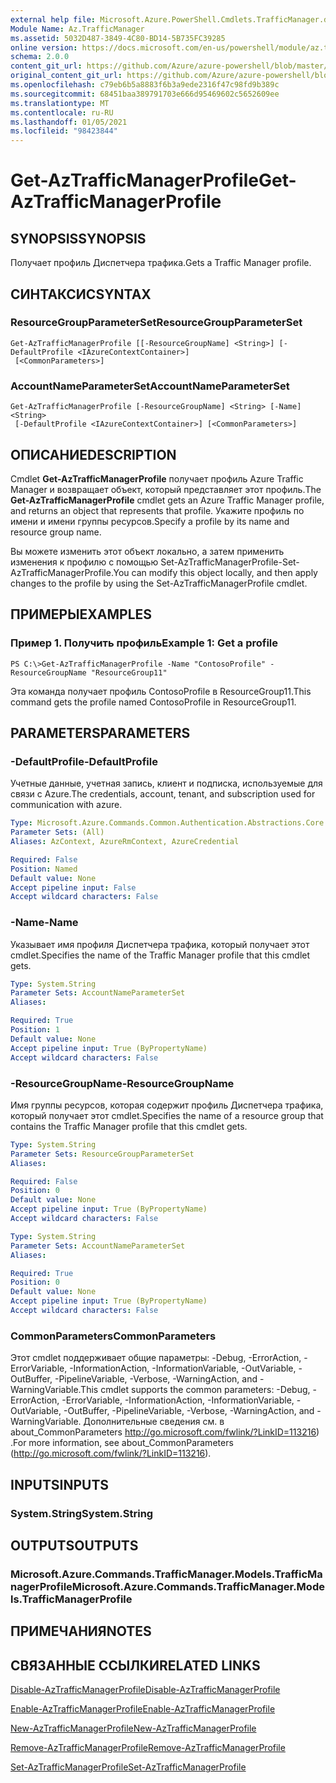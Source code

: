 ```yaml
---
external help file: Microsoft.Azure.PowerShell.Cmdlets.TrafficManager.dll-Help.xml
Module Name: Az.TrafficManager
ms.assetid: 5032D487-3849-4C80-BD14-5B735FC39285
online version: https://docs.microsoft.com/en-us/powershell/module/az.trafficmanager/get-aztrafficmanagerprofile
schema: 2.0.0
content_git_url: https://github.com/Azure/azure-powershell/blob/master/src/TrafficManager/TrafficManager/help/Get-AzTrafficManagerProfile.md
original_content_git_url: https://github.com/Azure/azure-powershell/blob/master/src/TrafficManager/TrafficManager/help/Get-AzTrafficManagerProfile.md
ms.openlocfilehash: c79eb6b5a8883f6b3a9ede2316f47c98fd9b389c
ms.sourcegitcommit: 68451baa389791703e666d95469602c5652609ee
ms.translationtype: MT
ms.contentlocale: ru-RU
ms.lasthandoff: 01/05/2021
ms.locfileid: "98423844"
---
```

# <span data-ttu-id="fd98a-101">Get-AzTrafficManagerProfile</span><span class="sxs-lookup"><span data-stu-id="fd98a-101">Get-AzTrafficManagerProfile</span></span>

## <span data-ttu-id="fd98a-102">SYNOPSIS</span><span class="sxs-lookup"><span data-stu-id="fd98a-102">SYNOPSIS</span></span>
<span data-ttu-id="fd98a-103">Получает профиль Диспетчера трафика.</span><span class="sxs-lookup"><span data-stu-id="fd98a-103">Gets a Traffic Manager profile.</span></span>

## <span data-ttu-id="fd98a-104">СИНТАКСИС</span><span class="sxs-lookup"><span data-stu-id="fd98a-104">SYNTAX</span></span>

### <span data-ttu-id="fd98a-105">ResourceGroupParameterSet</span><span class="sxs-lookup"><span data-stu-id="fd98a-105">ResourceGroupParameterSet</span></span>
```
Get-AzTrafficManagerProfile [[-ResourceGroupName] <String>] [-DefaultProfile <IAzureContextContainer>]
 [<CommonParameters>]
```

### <span data-ttu-id="fd98a-106">AccountNameParameterSet</span><span class="sxs-lookup"><span data-stu-id="fd98a-106">AccountNameParameterSet</span></span>
```
Get-AzTrafficManagerProfile [-ResourceGroupName] <String> [-Name] <String>
 [-DefaultProfile <IAzureContextContainer>] [<CommonParameters>]
```

## <span data-ttu-id="fd98a-107">ОПИСАНИЕ</span><span class="sxs-lookup"><span data-stu-id="fd98a-107">DESCRIPTION</span></span>
<span data-ttu-id="fd98a-108">Cmdlet **Get-AzTrafficManagerProfile** получает профиль Azure Traffic Manager и возвращает объект, который представляет этот профиль.</span><span class="sxs-lookup"><span data-stu-id="fd98a-108">The **Get-AzTrafficManagerProfile** cmdlet gets an Azure Traffic Manager profile, and returns an object that represents that profile.</span></span>
<span data-ttu-id="fd98a-109">Укажите профиль по имени и имени группы ресурсов.</span><span class="sxs-lookup"><span data-stu-id="fd98a-109">Specify a profile by its name and resource group name.</span></span>

<span data-ttu-id="fd98a-110">Вы можете изменить этот объект локально, а затем применить изменения к профилю с помощью Set-AzTrafficManagerProfile-Set-AzTrafficManagerProfile.</span><span class="sxs-lookup"><span data-stu-id="fd98a-110">You can modify this object locally, and then apply changes to the profile by using the Set-AzTrafficManagerProfile cmdlet.</span></span>

## <span data-ttu-id="fd98a-111">ПРИМЕРЫ</span><span class="sxs-lookup"><span data-stu-id="fd98a-111">EXAMPLES</span></span>

### <span data-ttu-id="fd98a-112">Пример 1. Получить профиль</span><span class="sxs-lookup"><span data-stu-id="fd98a-112">Example 1: Get a profile</span></span>
```
PS C:\>Get-AzTrafficManagerProfile -Name "ContosoProfile" -ResourceGroupName "ResourceGroup11"
```

<span data-ttu-id="fd98a-113">Эта команда получает профиль ContosoProfile в ResourceGroup11.</span><span class="sxs-lookup"><span data-stu-id="fd98a-113">This command gets the profile named ContosoProfile in ResourceGroup11.</span></span>

## <span data-ttu-id="fd98a-114">PARAMETERS</span><span class="sxs-lookup"><span data-stu-id="fd98a-114">PARAMETERS</span></span>

### <span data-ttu-id="fd98a-115">-DefaultProfile</span><span class="sxs-lookup"><span data-stu-id="fd98a-115">-DefaultProfile</span></span>
<span data-ttu-id="fd98a-116">Учетные данные, учетная запись, клиент и подписка, используемые для связи с Azure.</span><span class="sxs-lookup"><span data-stu-id="fd98a-116">The credentials, account, tenant, and subscription used for communication with azure.</span></span>

```yaml
Type: Microsoft.Azure.Commands.Common.Authentication.Abstractions.Core.IAzureContextContainer
Parameter Sets: (All)
Aliases: AzContext, AzureRmContext, AzureCredential

Required: False
Position: Named
Default value: None
Accept pipeline input: False
Accept wildcard characters: False
```

### <span data-ttu-id="fd98a-117">-Name</span><span class="sxs-lookup"><span data-stu-id="fd98a-117">-Name</span></span>
<span data-ttu-id="fd98a-118">Указывает имя профиля Диспетчера трафика, который получает этот cmdlet.</span><span class="sxs-lookup"><span data-stu-id="fd98a-118">Specifies the name of the Traffic Manager profile that this cmdlet gets.</span></span>

```yaml
Type: System.String
Parameter Sets: AccountNameParameterSet
Aliases:

Required: True
Position: 1
Default value: None
Accept pipeline input: True (ByPropertyName)
Accept wildcard characters: False
```

### <span data-ttu-id="fd98a-119">-ResourceGroupName</span><span class="sxs-lookup"><span data-stu-id="fd98a-119">-ResourceGroupName</span></span>
<span data-ttu-id="fd98a-120">Имя группы ресурсов, которая содержит профиль Диспетчера трафика, который получает этот cmdlet.</span><span class="sxs-lookup"><span data-stu-id="fd98a-120">Specifies the name of a resource group that contains the Traffic Manager profile that this cmdlet gets.</span></span>

```yaml
Type: System.String
Parameter Sets: ResourceGroupParameterSet
Aliases:

Required: False
Position: 0
Default value: None
Accept pipeline input: True (ByPropertyName)
Accept wildcard characters: False
```

```yaml
Type: System.String
Parameter Sets: AccountNameParameterSet
Aliases:

Required: True
Position: 0
Default value: None
Accept pipeline input: True (ByPropertyName)
Accept wildcard characters: False
```

### <span data-ttu-id="fd98a-121">CommonParameters</span><span class="sxs-lookup"><span data-stu-id="fd98a-121">CommonParameters</span></span>
<span data-ttu-id="fd98a-122">Этот cmdlet поддерживает общие параметры: -Debug, -ErrorAction, -ErrorVariable, -InformationAction, -InformationVariable, -OutVariable, -OutBuffer, -PipelineVariable, -Verbose, -WarningAction, and -WarningVariable.</span><span class="sxs-lookup"><span data-stu-id="fd98a-122">This cmdlet supports the common parameters: -Debug, -ErrorAction, -ErrorVariable, -InformationAction, -InformationVariable, -OutVariable, -OutBuffer, -PipelineVariable, -Verbose, -WarningAction, and -WarningVariable.</span></span> <span data-ttu-id="fd98a-123">Дополнительные сведения см. в about_CommonParameters http://go.microsoft.com/fwlink/?LinkID=113216) .</span><span class="sxs-lookup"><span data-stu-id="fd98a-123">For more information, see about_CommonParameters (http://go.microsoft.com/fwlink/?LinkID=113216).</span></span>

## <span data-ttu-id="fd98a-124">INPUTS</span><span class="sxs-lookup"><span data-stu-id="fd98a-124">INPUTS</span></span>

### <span data-ttu-id="fd98a-125">System.String</span><span class="sxs-lookup"><span data-stu-id="fd98a-125">System.String</span></span>

## <span data-ttu-id="fd98a-126">OUTPUTS</span><span class="sxs-lookup"><span data-stu-id="fd98a-126">OUTPUTS</span></span>

### <span data-ttu-id="fd98a-127">Microsoft.Azure.Commands.TrafficManager.Models.TrafficManagerProfile</span><span class="sxs-lookup"><span data-stu-id="fd98a-127">Microsoft.Azure.Commands.TrafficManager.Models.TrafficManagerProfile</span></span>

## <span data-ttu-id="fd98a-128">ПРИМЕЧАНИЯ</span><span class="sxs-lookup"><span data-stu-id="fd98a-128">NOTES</span></span>

## <span data-ttu-id="fd98a-129">СВЯЗАННЫЕ ССЫЛКИ</span><span class="sxs-lookup"><span data-stu-id="fd98a-129">RELATED LINKS</span></span>

[<span data-ttu-id="fd98a-130">Disable-AzTrafficManagerProfile</span><span class="sxs-lookup"><span data-stu-id="fd98a-130">Disable-AzTrafficManagerProfile</span></span>](./Disable-AzTrafficManagerProfile.md)

[<span data-ttu-id="fd98a-131">Enable-AzTrafficManagerProfile</span><span class="sxs-lookup"><span data-stu-id="fd98a-131">Enable-AzTrafficManagerProfile</span></span>](./Enable-AzTrafficManagerProfile.md)

[<span data-ttu-id="fd98a-132">New-AzTrafficManagerProfile</span><span class="sxs-lookup"><span data-stu-id="fd98a-132">New-AzTrafficManagerProfile</span></span>](./New-AzTrafficManagerProfile.md)

[<span data-ttu-id="fd98a-133">Remove-AzTrafficManagerProfile</span><span class="sxs-lookup"><span data-stu-id="fd98a-133">Remove-AzTrafficManagerProfile</span></span>](./Remove-AzTrafficManagerProfile.md)

[<span data-ttu-id="fd98a-134">Set-AzTrafficManagerProfile</span><span class="sxs-lookup"><span data-stu-id="fd98a-134">Set-AzTrafficManagerProfile</span></span>](./Set-AzTrafficManagerProfile.md)


